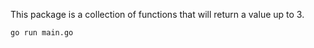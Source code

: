This package is a collection of functions that will return a value up to 3.

```bash
go run main.go
```
